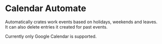 # Calendar Automate
Automatically crates work events based on holidays, weekends and leaves. It can also delete entries it created for past events.
  
Currently only Google Calendar is supported.

